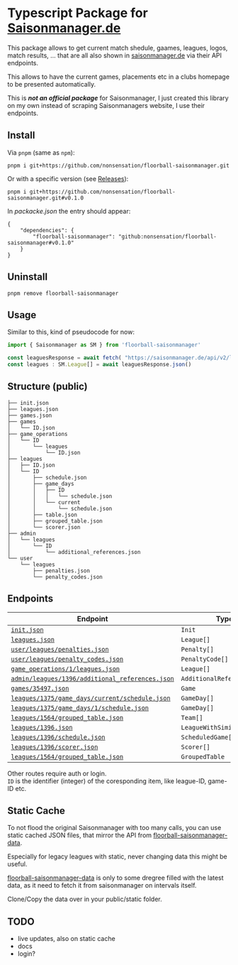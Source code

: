 # Typescript Package for [Saisonmanager.de](https://saisonmanager.de)

This package allows to get current match shedule, gaames, leagues, logos, match results, ...
that are all also shown in [saisonmanager.de](https://saisonmanager.de) via their API endpoints.

This allows to have the current games, placements etc in a clubs homepage to be presented automatically.

This is **_not an official package_** for Saisonmanager, I just created this library on my own instead of scraping Saisonmanagers website, I use their endpoints.

## Install

Via `pnpm` (same as `npm`):

```
pnpm i git+https://github.com/nonsensation/floorball-saisonmanager.git
```

Or with a specific version (see [Releases](https://github.com/nonsensation/floorball-saisonmanager/releases)):

```
pnpm i git+https://github.com/nonsensation/floorball-saisonmanager.git#v0.1.0
```

In _packacke.json_ the entry should appear:

```
{
	"dependencies": {
		"floorball-saisonmanager": "github:nonsensation/floorball-saisonmanager#v0.1.0"
	}
}
```

## Uninstall

```
pnpm remove floorball-saisonmanager
```

## Usage

Similar to this, kind of pseudocode for now:

```ts
import { Saisonmanager as SM } from 'floorball-saisonmanager'

const leaguesResponse = await fetch( "https://saisonmanager.de/api/v2/leagues.json" )
const leagues : SM.League[] = await leaguesResponse.json()
```

## Structure (public)

```
├── init.json
├── leagues.json
├── games.json
├── games
│   └── ID.json
├── game_operations
│   └── ID
│       └── leagues
│           └── ID.json
├── leagues
│   ├── ID.json
│   └── ID
│       ├── schedule.json
│       ├── game_days
│       │   ├── ID
│       │   │   └── schedule.json
│       │   └── current
│       │       └── schedule.json
│       ├── table.json
│       ├── grouped_table.json
│       └── scorer.json
├── admin
│   └── leagues
│       └── ID
│           └── additional_references.json
└── user
    └── leagues
        ├── penalties.json
        └── penalty_codes.json
```

## Endpoints

|Endpoint|Type|
|--------|----|
| [`init.json`](https://saisonmanager.de/api/v2/init.json) | `Init` |
| [`leagues.json`](https://saisonmanager.de/api/v2/leagues.json) | `League[]` |
| [`user/leagues/penalties.json`](https://saisonmanager.de/api/v2/user/leagues/penalties.json) | `Penalty[]` |
| [`user/leagues/penalty_codes.json`](https://saisonmanager.de/api/v2/user/leagues/penalty_codes.json) | `PenaltyCode[]` |
| [`game_operations/1/leagues.json`](https://saisonmanager.de/api/v2/game_operations/1/leagues.json) | `League[]` |
| [`admin/leagues/1396/additional_references.json`](https://saisonmanager.de/api/v2/admin/leagues/1396/additional_references.json) | `AdditionalReference` |
| [`games/35497.json`](https://saisonmanager.de/api/v2/games/35497.json) | `Game` |
| [`leagues/1375/game_days/current/schedule.json`](https://saisonmanager.de/api/v2/leagues/1375/game_days/current/schedule.json) | `GameDay[]` |
| [`leagues/1375/game_days/1/schedule.json`](https://saisonmanager.de/api/v2/leagues/1375/game_days/1/schedule.json) | `GameDay[]` |
| [`leagues/1564/grouped_table.json`](https://saisonmanager.de/api/v2/leagues/1564/grouped_table.json) | `Team[]` |
| [`leagues/1396.json`](https://saisonmanager.de/api/v2/leagues/1396.json) | `LeagueWithSimilarLeagues` |
| [`leagues/1396/schedule.json`](https://saisonmanager.de/api/v2/leagues/1396/schedule.json) | `ScheduledGame[]` |
| [`leagues/1396/scorer.json`](https://saisonmanager.de/api/v2/leagues/1396/scorer.json) | `Scorer[]` |
| [`leagues/1564/grouped_table.json`](https://saisonmanager.de/api/v2/leagues/1564/grouped_table.json) | `GroupedTable` |


Other routes require auth or login.  
`ID` is the identifier (integer) of the coresponding item, like league-ID, game-ID etc.

## Static Cache

To not flood the original Saisonmanager with too many calls,
you can use static cached JSON files,
that mirror the API from [floorball-saisonmanager-data](https://github.com/nonsensation/floorball-saisonmanager-data).

Especially for legacy leagues with static, never changing data this might be useful.

[floorball-saisonmanager-data](https://github.com/nonsensation/floorball-saisonmanager-data) is only to some dregree filled with the latest data, as it need to fetch it from saisonmanager on intervals itself.

Clone/Copy the data over in your public/static folder.


## TODO

- live updates, also on static cache
- docs
- login?
